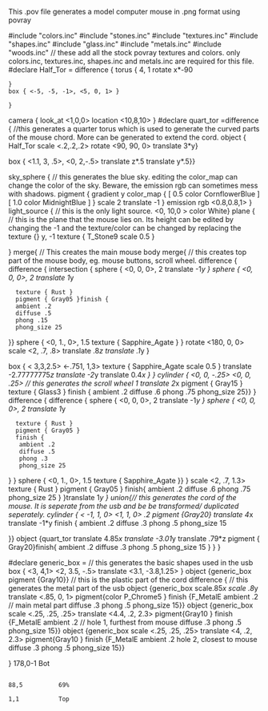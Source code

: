 This .pov file generates a model computer mouse in .png format using povray


#include "colors.inc"
#include "stones.inc"
#include "textures.inc"
#include "shapes.inc"
#include "glass.inc"
#include "metals.inc"
#include "woods.inc" // these add all the stock povray textures and colors. only colors.inc, textures.inc, shapes.inc and metals.inc are required for this file.
#declare Half_Tor = difference { 
    torus {
      4, 1
      rotate x*-90

    }
    box { <-5, -5, -1>, <5, 0, 1> }

    }
camera {
        look_at <1,0,0>
        location <10,8,10>
}
#declare quart_tor =difference { //this generates a quarter torus which is used to generate the curved parts of the mouse chord. More can be generated to extend the cord.
object { Half_Tor
scale <.2,.2,.2>
rotate <90, 90, 0>
translate 3*y} 

box { <1.1, 3, .5>, <0, 2,-.5> translate z*.5 translate y*.5}}

sky_sphere { // this generates the blue sky. editing the color_map can change the color of the sky. Beware, the emission rgb can sometimes mess with shadows.
  pigment {
    gradient y
      color_map {
        [ 0.5  color CornflowerBlue ]
        [ 1.0  color MidnightBlue ]
        }
    scale 2
    translate -1
    }
  emission rgb <0.8,0.8,1>
  }
light_source { // this is the only light source.
        <0, 10,0 >
        color White}
plane { // this is the plane that the mouse lies on. Its height can be edited by changing the -1 and the texture/color can be changed by replacing the texture {}
        y, -1
        texture { T_Stone9 scale 0.5 }

}
merge{ // This creates the main mouse body
merge{ // this creates top part of the mouse body, eg. mouse buttons, scroll wheel.
 difference {
  difference {
   intersection {
    sphere { <0, 0, 0>, 2
     translate -1*y
    }
    sphere { <0, 0, 0>, 2
     translate 1*y

      texture { Rust }
      pigment { Gray05 }finish {
      ambient .2
      diffuse .5
      phong .15
      phong_size 25
  }}
   sphere { <0, 1., 0>, 1.5
        texture { Sapphire_Agate }
} rotate <180, 0, 0> scale <2, .7, .8> translate .8*z translate .1*y }

  box { < 3,3,2.5> <-.751, 1,3>
        texture { Sapphire_Agate scale 0.5 }
        translate -2.77777775*z
        translate -2*y
        translate 0.4*x
}
}
 cylinder { <0, 0, -.25> <0, 0, .25> // this generates the scroll wheel
        1
        translate 2*x
        pigment { Gray15 }
        texture { Glass3 }
        finish {
        ambient .2
        diffuse .6
        phong .75
        phong_size 25}}
}
difference { 
 difference {
    sphere { <0, 0, 0>, 2
     translate -1*y
    }
    sphere { <0, 0, 0>, 2
     translate 1*y

      texture { Rust }
      pigment { Gray05 }
      finish {
       ambient .2
       diffuse .5
       phong .3
       phong_size 25
} }
   sphere { <0, 1., 0>, 1.5
        texture { Sapphire_Agate }}
} scale <2, .7, 1.3> texture { Rust }
      pigment { Gray05 }
      finish{
       ambient .2
       diffuse .6
       phong .75
       phong_size 25 } }translate 1*y }
union{// this generates the cord of the mouse. It is seperate from the usb and be be transformed/ duplicated seperately.
cylinder { < -1, 1, 0> <1, 1, 0>
        .2
        pigment {Gray20}
        translate 4*x
        translate -1*y
         finish {
       ambient .2
       diffuse .3
       phong .5
       phong_size 15

}}
object {quart_tor  translate 4.85*x translate -3.01*y translate .79*z pigment { Gray20}finish{
       ambient .2
       diffuse .3
       phong .5
       phong_size 15 } } }

#declare generic_box = // this generates the basic shapes used in the usb
       box { <3, 4,1> <2, 3.5, -.5> translate <3.1, -3.8,1.25> }
object {generic_box pigment {Gray10}} // this is the plastic part of the cord
difference { // this generates the metal part of the usb
object {generic_box scale.85*x scale .8*y  translate <.85, 0, 1> pigment{color P_Chrome5 } finish {F_MetalE ambient .2 // main metal part
       diffuse .3
       phong .5
       phong_size 15}}
object {generic_box scale <.25, .25, .25> translate <4.4, .2, 2.3> pigment{Gray10 } finish {F_MetalE ambient .2 // hole 1, furthest from mouse
       diffuse .3
       phong .5
       phong_size 15}}
object {generic_box scale <.25, .25, .25> translate <4, .2, 2.3> pigment{Gray10 } finish {F_MetalE ambient .2 hole 2, closest to mouse
       diffuse .3
       phong .5
       phong_size 15}}

}
                                                                                                                                                                                          178,0-1       Bot

                                                                                                                                                                                          88,5          69%
                                                                                                                                                                 1,1           Top

